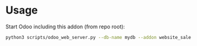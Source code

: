 # Usage

Start Odoo including this addon (from repo root):

```bash
python3 scripts/odoo_web_server.py --db-name mydb --addon website_sale
```
